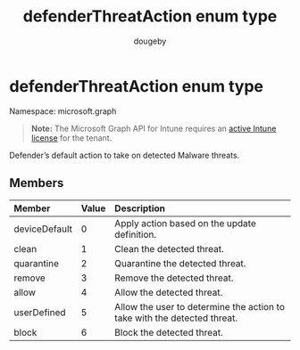 ﻿---
title: "defenderThreatAction enum type"
description: "Defender’s default action to take on detected Malware threats."
author: "dougeby"
localization_priority: Normal
ms.prod: "intune"
doc_type: enumPageType
---

# defenderThreatAction enum type

Namespace: microsoft.graph

> **Note:** The Microsoft Graph API for Intune requires an [active Intune license](https://go.microsoft.com/fwlink/?linkid=839381) for the tenant.

Defender’s default action to take on detected Malware threats.

## Members

| Member        | Value | Description                                                              |
| :------------ | :---- | :----------------------------------------------------------------------- |
| deviceDefault | 0     | Apply action based on the update definition.                             |
| clean         | 1     | Clean the detected threat.                                               |
| quarantine    | 2     | Quarantine the detected threat.                                          |
| remove        | 3     | Remove the detected threat.                                              |
| allow         | 4     | Allow the detected threat.                                               |
| userDefined   | 5     | Allow the user to determine the action to take with the detected threat. |
| block         | 6     | Block the detected threat.                                               |
